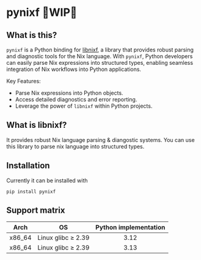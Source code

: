 # pynixf 🚧WIP🚧


## What is this?

`pynixf` is a Python binding for [libnixf](https://github.com/nix-community/nixd/tree/main/libnixf), a library that provides robust parsing and diagnostic tools for the Nix language. With `pynixf`, Python developers can easily parse Nix expressions into structured types, enabling seamless integration of Nix workflows into Python applications.

Key Features:
- Parse Nix expressions into Python objects.
- Access detailed diagnostics and error reporting.
- Leverage the power of `libnixf` within Python projects.

## What is libnixf?

It provides robust Nix language parsing & diangostic systems.
You can use this library to parse nix language into structured types.

## Installation

Currently it can be installed with

```
pip install pynixf
```

## Support matrix

|  Arch  |         OS         | Python implementation |
| :----: | :----------------: | :-------------------: |
| x86_64 | Linux glibc ≥ 2.39 |         3.12          |
| x86_64 | Linux glibc ≥ 2.39 |         3.13          |
